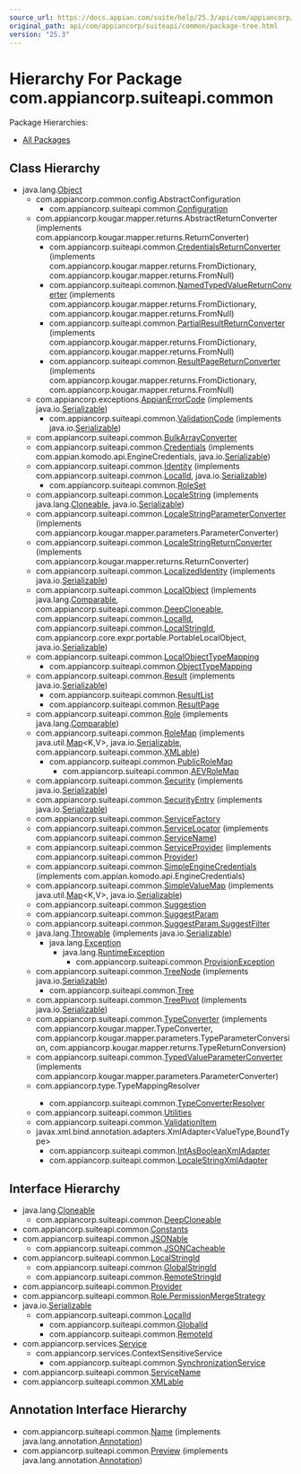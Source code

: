 ```yaml
---
source_url: https://docs.appian.com/suite/help/25.3/api/com/appiancorp/suiteapi/common/package-tree.html
original_path: api/com/appiancorp/suiteapi/common/package-tree.html
version: "25.3"
---
```


# Hierarchy For Package com.appiancorp.suiteapi.common

Package Hierarchies:

-   [All Packages](../../../../overview-tree.html)

## Class Hierarchy

-   java.lang.[Object](https://docs.oracle.com/en/java/javase/17/docs/api/java.base/java/lang/Object.html "class or interface in java.lang")
    -   com.appiancorp.common.config.AbstractConfiguration
        -   com.appiancorp.suiteapi.common.[Configuration](Configuration.html "class in com.appiancorp.suiteapi.common")
    -   com.appiancorp.kougar.mapper.returns.AbstractReturnConverter (implements com.appiancorp.kougar.mapper.returns.ReturnConverter)
        -   com.appiancorp.suiteapi.common.[CredentialsReturnConverter](CredentialsReturnConverter.html "class in com.appiancorp.suiteapi.common") (implements com.appiancorp.kougar.mapper.returns.FromDictionary, com.appiancorp.kougar.mapper.returns.FromNull)
        -   com.appiancorp.suiteapi.common.[NamedTypedValueReturnConverter](NamedTypedValueReturnConverter.html "class in com.appiancorp.suiteapi.common") (implements com.appiancorp.kougar.mapper.returns.FromDictionary, com.appiancorp.kougar.mapper.returns.FromNull)
        -   com.appiancorp.suiteapi.common.[PartialResultReturnConverter](PartialResultReturnConverter.html "class in com.appiancorp.suiteapi.common") (implements com.appiancorp.kougar.mapper.returns.FromDictionary, com.appiancorp.kougar.mapper.returns.FromNull)
        -   com.appiancorp.suiteapi.common.[ResultPageReturnConverter](ResultPageReturnConverter.html "class in com.appiancorp.suiteapi.common") (implements com.appiancorp.kougar.mapper.returns.FromDictionary, com.appiancorp.kougar.mapper.returns.FromNull)
    -   com.appiancorp.exceptions.[AppianErrorCode](../../exceptions/AppianErrorCode.html "class in com.appiancorp.exceptions") (implements java.io.[Serializable](https://docs.oracle.com/en/java/javase/17/docs/api/java.base/java/io/Serializable.html "class or interface in java.io"))
        -   com.appiancorp.suiteapi.common.[ValidationCode](ValidationCode.html "class in com.appiancorp.suiteapi.common") (implements java.io.[Serializable](https://docs.oracle.com/en/java/javase/17/docs/api/java.base/java/io/Serializable.html "class or interface in java.io"))
    -   com.appiancorp.suiteapi.common.[BulkArrayConverter](BulkArrayConverter.html "class in com.appiancorp.suiteapi.common")
    -   com.appiancorp.suiteapi.common.[Credentials](Credentials.html "class in com.appiancorp.suiteapi.common") (implements com.appian.komodo.api.EngineCredentials, java.io.[Serializable](https://docs.oracle.com/en/java/javase/17/docs/api/java.base/java/io/Serializable.html "class or interface in java.io"))
    -   com.appiancorp.suiteapi.common.[Identity](Identity.html "class in com.appiancorp.suiteapi.common") (implements com.appiancorp.suiteapi.common.[LocalId](LocalId.html "interface in com.appiancorp.suiteapi.common"), java.io.[Serializable](https://docs.oracle.com/en/java/javase/17/docs/api/java.base/java/io/Serializable.html "class or interface in java.io"))
        -   com.appiancorp.suiteapi.common.[RoleSet](RoleSet.html "class in com.appiancorp.suiteapi.common")
    -   com.appiancorp.suiteapi.common.[LocaleString](LocaleString.html "class in com.appiancorp.suiteapi.common") (implements java.lang.[Cloneable](https://docs.oracle.com/en/java/javase/17/docs/api/java.base/java/lang/Cloneable.html "class or interface in java.lang"), java.io.[Serializable](https://docs.oracle.com/en/java/javase/17/docs/api/java.base/java/io/Serializable.html "class or interface in java.io"))
    -   com.appiancorp.suiteapi.common.[LocaleStringParameterConverter](LocaleStringParameterConverter.html "class in com.appiancorp.suiteapi.common") (implements com.appiancorp.kougar.mapper.parameters.ParameterConverter)
    -   com.appiancorp.suiteapi.common.[LocaleStringReturnConverter](LocaleStringReturnConverter.html "class in com.appiancorp.suiteapi.common") (implements com.appiancorp.kougar.mapper.returns.ReturnConverter)
    -   com.appiancorp.suiteapi.common.[LocalizedIdentity](LocalizedIdentity.html "class in com.appiancorp.suiteapi.common") (implements java.io.[Serializable](https://docs.oracle.com/en/java/javase/17/docs/api/java.base/java/io/Serializable.html "class or interface in java.io"))
    -   com.appiancorp.suiteapi.common.[LocalObject](LocalObject.html "class in com.appiancorp.suiteapi.common") (implements java.lang.[Comparable](https://docs.oracle.com/en/java/javase/17/docs/api/java.base/java/lang/Comparable.html "class or interface in java.lang")<T>, com.appiancorp.suiteapi.common.[DeepCloneable](DeepCloneable.html "interface in com.appiancorp.suiteapi.common"), com.appiancorp.suiteapi.common.[LocalId](LocalId.html "interface in com.appiancorp.suiteapi.common"), com.appiancorp.suiteapi.common.[LocalStringId](LocalStringId.html "interface in com.appiancorp.suiteapi.common"), com.appiancorp.core.expr.portable.PortableLocalObject, java.io.[Serializable](https://docs.oracle.com/en/java/javase/17/docs/api/java.base/java/io/Serializable.html "class or interface in java.io"))
    -   com.appiancorp.suiteapi.common.[LocalObjectTypeMapping](LocalObjectTypeMapping.html "class in com.appiancorp.suiteapi.common")
        -   com.appiancorp.suiteapi.common.[ObjectTypeMapping](ObjectTypeMapping.html "class in com.appiancorp.suiteapi.common")
    -   com.appiancorp.suiteapi.common.[Result](Result.html "class in com.appiancorp.suiteapi.common") (implements java.io.[Serializable](https://docs.oracle.com/en/java/javase/17/docs/api/java.base/java/io/Serializable.html "class or interface in java.io"))
        -   com.appiancorp.suiteapi.common.[ResultList](ResultList.html "class in com.appiancorp.suiteapi.common")
        -   com.appiancorp.suiteapi.common.[ResultPage](ResultPage.html "class in com.appiancorp.suiteapi.common")
    -   com.appiancorp.suiteapi.common.[Role](Role.html "class in com.appiancorp.suiteapi.common") (implements java.lang.[Comparable](https://docs.oracle.com/en/java/javase/17/docs/api/java.base/java/lang/Comparable.html "class or interface in java.lang")<T>)
    -   com.appiancorp.suiteapi.common.[RoleMap](RoleMap.html "class in com.appiancorp.suiteapi.common") (implements java.util.[Map](https://docs.oracle.com/en/java/javase/17/docs/api/java.base/java/util/Map.html "class or interface in java.util")<K,V>, java.io.[Serializable](https://docs.oracle.com/en/java/javase/17/docs/api/java.base/java/io/Serializable.html "class or interface in java.io"), com.appiancorp.suiteapi.common.[XMLable](XMLable.html "interface in com.appiancorp.suiteapi.common"))
        -   com.appiancorp.suiteapi.common.[PublicRoleMap](PublicRoleMap.html "class in com.appiancorp.suiteapi.common")
            -   com.appiancorp.suiteapi.common.[AEVRoleMap](AEVRoleMap.html "class in com.appiancorp.suiteapi.common")
    -   com.appiancorp.suiteapi.common.[Security](Security.html "class in com.appiancorp.suiteapi.common") (implements java.io.[Serializable](https://docs.oracle.com/en/java/javase/17/docs/api/java.base/java/io/Serializable.html "class or interface in java.io"))
    -   com.appiancorp.suiteapi.common.[SecurityEntry](SecurityEntry.html "class in com.appiancorp.suiteapi.common") (implements java.io.[Serializable](https://docs.oracle.com/en/java/javase/17/docs/api/java.base/java/io/Serializable.html "class or interface in java.io"))
    -   com.appiancorp.suiteapi.common.[ServiceFactory](ServiceFactory.html "class in com.appiancorp.suiteapi.common")
    -   com.appiancorp.suiteapi.common.[ServiceLocator](ServiceLocator.html "class in com.appiancorp.suiteapi.common") (implements com.appiancorp.suiteapi.common.[ServiceName](ServiceName.html "interface in com.appiancorp.suiteapi.common"))
    -   com.appiancorp.suiteapi.common.[ServiceProvider](ServiceProvider.html "class in com.appiancorp.suiteapi.common")<T> (implements com.appiancorp.suiteapi.common.[Provider](Provider.html "interface in com.appiancorp.suiteapi.common")<T>)
    -   com.appiancorp.suiteapi.common.[SimpleEngineCredentials](SimpleEngineCredentials.html "class in com.appiancorp.suiteapi.common") (implements com.appian.komodo.api.EngineCredentials)
    -   com.appiancorp.suiteapi.common.[SimpleValueMap](SimpleValueMap.html "class in com.appiancorp.suiteapi.common") (implements java.util.[Map](https://docs.oracle.com/en/java/javase/17/docs/api/java.base/java/util/Map.html "class or interface in java.util")<K,V>, java.io.[Serializable](https://docs.oracle.com/en/java/javase/17/docs/api/java.base/java/io/Serializable.html "class or interface in java.io"))
    -   com.appiancorp.suiteapi.common.[Suggestion](Suggestion.html "class in com.appiancorp.suiteapi.common")
    -   com.appiancorp.suiteapi.common.[SuggestParam](SuggestParam.html "class in com.appiancorp.suiteapi.common")
    -   com.appiancorp.suiteapi.common.[SuggestParam.SuggestFilter](SuggestParam.SuggestFilter.html "class in com.appiancorp.suiteapi.common")
    -   java.lang.[Throwable](https://docs.oracle.com/en/java/javase/17/docs/api/java.base/java/lang/Throwable.html "class or interface in java.lang") (implements java.io.[Serializable](https://docs.oracle.com/en/java/javase/17/docs/api/java.base/java/io/Serializable.html "class or interface in java.io"))
        -   java.lang.[Exception](https://docs.oracle.com/en/java/javase/17/docs/api/java.base/java/lang/Exception.html "class or interface in java.lang")
            -   java.lang.[RuntimeException](https://docs.oracle.com/en/java/javase/17/docs/api/java.base/java/lang/RuntimeException.html "class or interface in java.lang")
                -   com.appiancorp.suiteapi.common.[ProvisionException](ProvisionException.html "class in com.appiancorp.suiteapi.common")
    -   com.appiancorp.suiteapi.common.[TreeNode](TreeNode.html "class in com.appiancorp.suiteapi.common") (implements java.io.[Serializable](https://docs.oracle.com/en/java/javase/17/docs/api/java.base/java/io/Serializable.html "class or interface in java.io"))
        -   com.appiancorp.suiteapi.common.[Tree](Tree.html "class in com.appiancorp.suiteapi.common")
    -   com.appiancorp.suiteapi.common.[TreePivot](TreePivot.html "class in com.appiancorp.suiteapi.common") (implements java.io.[Serializable](https://docs.oracle.com/en/java/javase/17/docs/api/java.base/java/io/Serializable.html "class or interface in java.io"))
    -   com.appiancorp.suiteapi.common.[TypeConverter](TypeConverter.html "class in com.appiancorp.suiteapi.common") (implements com.appiancorp.kougar.mapper.TypeConverter, com.appiancorp.kougar.mapper.parameters.TypeParameterConversion, com.appiancorp.kougar.mapper.returns.TypeReturnConversion)
    -   com.appiancorp.suiteapi.common.[TypedValueParameterConverter](TypedValueParameterConverter.html "class in com.appiancorp.suiteapi.common") (implements com.appiancorp.kougar.mapper.parameters.ParameterConverter)
    -   com.appiancorp.type.TypeMappingResolver<M>
        -   com.appiancorp.suiteapi.common.[TypeConverterResolver](TypeConverterResolver.html "class in com.appiancorp.suiteapi.common")
    -   com.appiancorp.suiteapi.common.[Utilities](Utilities.html "class in com.appiancorp.suiteapi.common")
    -   com.appiancorp.suiteapi.common.[ValidationItem](ValidationItem.html "class in com.appiancorp.suiteapi.common")
    -   javax.xml.bind.annotation.adapters.XmlAdapter<ValueType,BoundType>
        -   com.appiancorp.suiteapi.common.[IntAsBooleanXmlAdapter](IntAsBooleanXmlAdapter.html "class in com.appiancorp.suiteapi.common")
        -   com.appiancorp.suiteapi.common.[LocaleStringXmlAdapter](LocaleStringXmlAdapter.html "class in com.appiancorp.suiteapi.common")

## Interface Hierarchy

-   java.lang.[Cloneable](https://docs.oracle.com/en/java/javase/17/docs/api/java.base/java/lang/Cloneable.html "class or interface in java.lang")
    -   com.appiancorp.suiteapi.common.[DeepCloneable](DeepCloneable.html "interface in com.appiancorp.suiteapi.common")
-   com.appiancorp.suiteapi.common.[Constants](Constants.html "interface in com.appiancorp.suiteapi.common")
-   com.appiancorp.suiteapi.common.[JSONable](JSONable.html "interface in com.appiancorp.suiteapi.common")
    -   com.appiancorp.suiteapi.common.[JSONCacheable](JSONCacheable.html "interface in com.appiancorp.suiteapi.common")
-   com.appiancorp.suiteapi.common.[LocalStringId](LocalStringId.html "interface in com.appiancorp.suiteapi.common")
    -   com.appiancorp.suiteapi.common.[GlobalStringId](GlobalStringId.html "interface in com.appiancorp.suiteapi.common")
    -   com.appiancorp.suiteapi.common.[RemoteStringId](RemoteStringId.html "interface in com.appiancorp.suiteapi.common")
-   com.appiancorp.suiteapi.common.[Provider](Provider.html "interface in com.appiancorp.suiteapi.common")<T>
-   com.appiancorp.suiteapi.common.[Role.PermissionMergeStrategy](Role.PermissionMergeStrategy.html "interface in com.appiancorp.suiteapi.common")
-   java.io.[Serializable](https://docs.oracle.com/en/java/javase/17/docs/api/java.base/java/io/Serializable.html "class or interface in java.io")
    -   com.appiancorp.suiteapi.common.[LocalId](LocalId.html "interface in com.appiancorp.suiteapi.common")
        -   com.appiancorp.suiteapi.common.[GlobalId](GlobalId.html "interface in com.appiancorp.suiteapi.common")
        -   com.appiancorp.suiteapi.common.[RemoteId](RemoteId.html "interface in com.appiancorp.suiteapi.common")
-   com.appiancorp.services.[Service](../../services/Service.html "interface in com.appiancorp.services")
    -   com.appiancorp.services.ContextSensitiveService
        -   com.appiancorp.suiteapi.common.[SynchronizationService](SynchronizationService.html "interface in com.appiancorp.suiteapi.common")
-   com.appiancorp.suiteapi.common.[ServiceName](ServiceName.html "interface in com.appiancorp.suiteapi.common")
-   com.appiancorp.suiteapi.common.[XMLable](XMLable.html "interface in com.appiancorp.suiteapi.common")

## Annotation Interface Hierarchy

-   com.appiancorp.suiteapi.common.[Name](Name.html "annotation interface in com.appiancorp.suiteapi.common") (implements java.lang.annotation.[Annotation](https://docs.oracle.com/en/java/javase/17/docs/api/java.base/java/lang/annotation/Annotation.html "class or interface in java.lang.annotation"))
-   com.appiancorp.suiteapi.common.[Preview](Preview.html "annotation interface in com.appiancorp.suiteapi.common") (implements java.lang.annotation.[Annotation](https://docs.oracle.com/en/java/javase/17/docs/api/java.base/java/lang/annotation/Annotation.html "class or interface in java.lang.annotation"))
